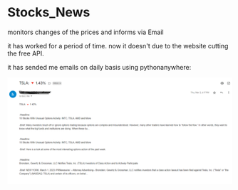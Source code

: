# Stocks_News
monitors changes of the prices and informs via Email 
<p>it has worked for a period of time. now it doesn't due to the website cutting the free API.

it has sended me emails on daily basis using pythonanywhere:

<img src="email.PNG">
